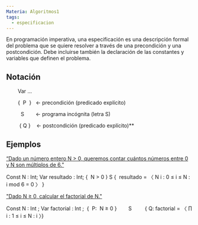 ```yaml
---
Materia: Algoritmos1
tags:
  - especificacion
---
```

En programación imperativa, una especificación es una descripción formal del problema que se quiere resolver a través de una precondición y una postcondición.
Debe incluirse también la declaración de las constantes y variables que definen el problema.

## Notación
        Var …

        {  P  }   ← precondición (predicado explícito)

          S        ← programa incógnita (letra S)

         { Q }    ← postcondición (predicado explícito)**
## Ejemplos
<u>“Dado un número entero N > 0, queremos contar cuántos números entre 0 y N son múltiplos de 6.”</u>

Const N : Int;
Var resultado : Int;
{  N > 0 }
S
{  resultado = 〈 N i : 0 ≤ i ≤ N : i mod 6 = 0 〉 }


<u>"Dado N ≥ 0, calcular el factorial de N."</u>

Const N : Int ;
Var factorial : Int ; 
{  P:  N ≥ 0 }
       S        
{ Q: factorial = 〈 ∏ i : 1 ≤ i ≤ N : i 〉}
        
